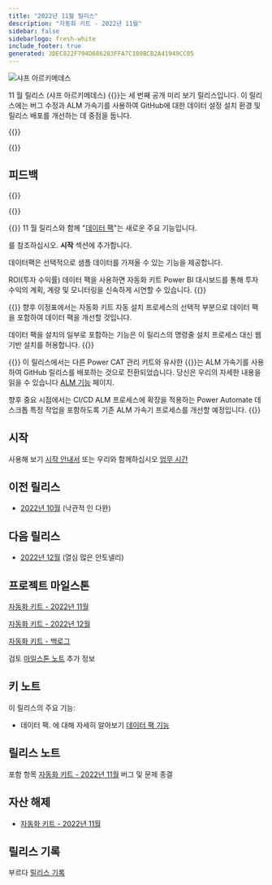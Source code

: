 ```yaml
---
title: "2022년 11월 릴리스"
description: "자동화 키트 - 2022년 11월"
sidebar: false
sidebarlogo: fresh-white
include_footer: true
generated: 3DEC822F794D686283FFA7C180BCB2A41949CC05
---
```


<div class="optional">

![샤프 아르키메데스](/images/sharp-archimedes.png)

11 월 릴리스 (샤프 아르키메데스) {{<product-name>}}는 세 번째 공개 미리 보기 릴리스입니다. 이 릴리스에는 버그 수정과 ALM 가속기를 사용하여 GitHub에 대한 데이터 설정 설치 환경 및 릴리스 배포를 개선하는 데 중점을 둡니다.

</div>

{{<presentation slides="1,2,3">}}

<div class="optional">

{{<presentationStyles>}}

## 피드백

{{<questions name="/content/ko/releases/november-2022.json" completed="피드백을 제공해 주셔서 감사합니다." showNavigationButtons="false" locale="ko">}}

</div>

{{<slideStyles>}}

{{<slide  id="slide1" audio="releases/november-2022/DataPacks.mp3" description="Automation Kit Overview" image="releases/november-2022/DataPacks.svg" >}}
11 월 릴리스와 함께 "[데이터 팩](/ko/features/datapacks)"는 새로운 주요 기능입니다.

를 참조하십시오. **시작** 섹션에 추가합니다.

데이터팩은 선택적으로 샘플 데이터를 가져올 수 있는 기능을 제공합니다.

ROI(투자 수익률) 데이터 팩을 사용하면 자동화 키트 Power BI 대시보드를 통해 투자 수익의 계획, 계량 및 모니터링을 신속하게 시연할 수 있습니다.
{{</slide>}}

{{<slide  id="slide2" audio="releases/november-2022/DataPacks-WhatsNext.mp3" description="Automation Kit Features" image="releases/november-2022/DataPacks-WhatsNext.svg?v=1" >}}
향후 이정표에서는 자동화 키트 자동 설치 프로세스의 선택적 부분으로 데이터 팩을 포함하여 데이터 팩을 개선할 것입니다.

데이터 팩을 설치의 일부로 포함하는 기능은 이 릴리스의 명령줄 설치 프로세스 대신 웹 기반 설치를 허용합니다.
{{</slide>}}


{{<slide id="slide3" audio="releases/november-2022/alm-roadmap.mp3" description="ALM Roadmap" localImage="/images/illustrations/alm-roadmap-2022-11.svg" >}}
이 릴리스에서는 다른 Power CAT 관리 키트와 유사한 {{<product-name>}}는 ALM 가속기를 사용하여 GitHub 릴리스를 배포하는 것으로 전환되었습니다. 당신은 우리의 자세한 내용을 읽을 수 있습니다 [ALM 기능](/ko/features/alm) 페이지.

향후 중요 시점에서는 CI/CD ALM 프로세스에 확장을 적용하는 Power Automate 데스크톱 특정 작업을 포함하도록 기존 ALM 가속기 프로세스를 개선할 예정입니다.
{{</slide>}}

<div class="optional">

## 시작

사용해 보기 [시작 안내서](/ko/get-started) 또는 우리와 함께하십시오 [업무 시간](/ko/office-hours)

## 이전 릴리스

- [2022년 10월](/ko/releases/october-2022) (낙관적 인 다완)

## 다음 릴리스

- [2022년 12월](/ko/releases/december-2022) (열심 많은 안토넬리)

## 프로젝트 마일스톤

[자동화 키트 - 2022년 11월](https://github.com/orgs/microsoft/projects/486/views/4)

[자동화 키트 - 2022년 12월](https://github.com/orgs/microsoft/projects/486/views/5)

[자동화 키트 - 백로그](https://github.com/orgs/microsoft/projects/486/views/1)

검토 [마일스톤 노트](/ko/releases/milestones) 추가 정보

## 키 노트

이 릴리스의 주요 기능:

- 데이터 팩. 에 대해 자세히 알아보기 [데이터 팩 기능](/ko/features/datapacks)

## 릴리스 노트

포함 항목 [자동화 키트 - 2022년 11월](https://github.com/microsoft/powercat-automation-kit/releases/tag/AutomationKit-November2022) 버그 및 문제 종결

## 자산 해제

- [자동화 키트 - 2022년 11월](https://github.com/microsoft/powercat-automation-kit/releases/tag/AutomationKit-November2022)

## 릴리스 기록

부르다 [릴리스 기록](/ko/releases)

</div>
